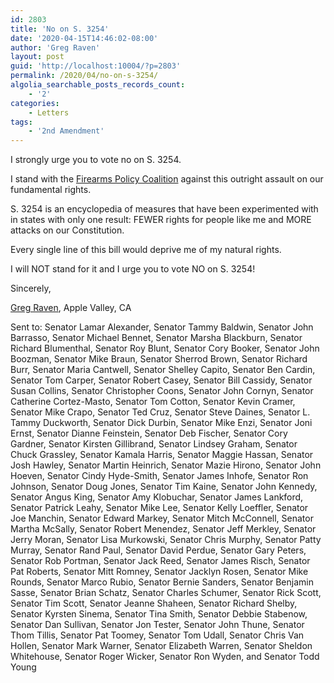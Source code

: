 ```yaml
---
id: 2803
title: 'No on S. 3254'
date: '2020-04-15T14:46:02-08:00'
author: 'Greg Raven'
layout: post
guid: 'http://localhost:10004/?p=2803'
permalink: /2020/04/no-on-s-3254/
algolia_searchable_posts_records_count:
    - '2'
categories:
    - Letters
tags:
    - '2nd Amendment'
---
```


I strongly urge you to vote no on S. 3254.

I stand with the [Firearms Policy Coalition](https://www.firearmspolicy.org/) against this outright assault on our fundamental rights.

S. 3254 is an encyclopedia of measures that have been experimented with in states with only one result: FEWER rights for people like me and MORE attacks on our Constitution.

Every single line of this bill would deprive me of my natural rights.

I will NOT stand for it and I urge you to vote NO on S. 3254!

Sincerely,

[Greg Raven](https://www.gregraven.org/), Apple Valley, CA

Sent to: Senator Lamar Alexander, Senator Tammy Baldwin, Senator John Barrasso, Senator Michael Bennet, Senator Marsha Blackburn, Senator Richard Blumenthal, Senator Roy Blunt, Senator Cory Booker, Senator John Boozman, Senator Mike Braun, Senator Sherrod Brown, Senator Richard Burr, Senator Maria Cantwell, Senator Shelley Capito, Senator Ben Cardin, Senator Tom Carper, Senator Robert Casey, Senator Bill Cassidy, Senator Susan Collins, Senator Christopher Coons, Senator John Cornyn, Senator Catherine Cortez-Masto, Senator Tom Cotton, Senator Kevin Cramer, Senator Mike Crapo, Senator Ted Cruz, Senator Steve Daines, Senator L. Tammy Duckworth, Senator Dick Durbin, Senator Mike Enzi, Senator Joni Ernst, Senator Dianne Feinstein, Senator Deb Fischer, Senator Cory Gardner, Senator Kirsten Gillibrand, Senator Lindsey Graham, Senator Chuck Grassley, Senator Kamala Harris, Senator Maggie Hassan, Senator Josh Hawley, Senator Martin Heinrich, Senator Mazie Hirono, Senator John Hoeven, Senator Cindy Hyde-Smith, Senator James Inhofe, Senator Ron Johnson, Senator Doug Jones, Senator Tim Kaine, Senator John Kennedy, Senator Angus King, Senator Amy Klobuchar, Senator James Lankford, Senator Patrick Leahy, Senator Mike Lee, Senator Kelly Loeffler, Senator Joe Manchin, Senator Edward Markey, Senator Mitch McConnell, Senator Martha McSally, Senator Robert Menendez, Senator Jeff Merkley, Senator Jerry Moran, Senator Lisa Murkowski, Senator Chris Murphy, Senator Patty Murray, Senator Rand Paul, Senator David Perdue, Senator Gary Peters, Senator Rob Portman, Senator Jack Reed, Senator James Risch, Senator Pat Roberts, Senator Mitt Romney, Senator Jacklyn Rosen, Senator Mike Rounds, Senator Marco Rubio, Senator Bernie Sanders, Senator Benjamin Sasse, Senator Brian Schatz, Senator Charles Schumer, Senator Rick Scott, Senator Tim Scott, Senator Jeanne Shaheen, Senator Richard Shelby, Senator Kyrsten Sinema, Senator Tina Smith, Senator Debbie Stabenow, Senator Dan Sullivan, Senator Jon Tester, Senator John Thune, Senator Thom Tillis, Senator Pat Toomey, Senator Tom Udall, Senator Chris Van Hollen, Senator Mark Warner, Senator Elizabeth Warren, Senator Sheldon Whitehouse, Senator Roger Wicker, Senator Ron Wyden, and Senator Todd Young
